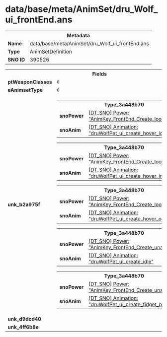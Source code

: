<h1>data/base/meta/AnimSet/dru_Wolf_ui_frontEnd.ans</h1><table><tr><th colspan="100%">Metadata</th></tr><tr><td><b>Name</b></td><td>data/base/meta/AnimSet/dru_Wolf_ui_frontEnd.ans</td></tr><tr><td><b>Type</b></td><td>AnimSetDefinition</td></tr><tr><td><b>SNO ID</b></td><td>390526</td></tr></table>

<table><tr><th colspan="100%">Fields</th></tr><tr><td><b>ptWeaponClasses</b></td><td><code>0</code>
</td></tr><tr><td><b>eAnimsetType</b></td><td><code>0</code></td></tr><tr><td><b>unk_b2a975f</b></td><td><table><tr><th colspan="100%">Type_3a448b70</th></tr><tr><td><b>snoPower</b></td><td><a href="..\Power\AnimKey_FrontEnd_Create_look_idle.pow.md">[DT_SNO] Power: "AnimKey_FrontEnd_Create_look_idle"</a></td></tr><tr><td><b>snoAnim</b></td><td><a href="..\Anim\druWolfPet_ui_create_hover_idle.ani.md">[DT_SNO] Animation: "druWolfPet_ui_create_hover_idle"</a></td></tr></table>


<table><tr><th colspan="100%">Type_3a448b70</th></tr><tr><td><b>snoPower</b></td><td><a href="..\Power\AnimKey_FrontEnd_Create_look_intro.pow.md">[DT_SNO] Power: "AnimKey_FrontEnd_Create_look_intro"</a></td></tr><tr><td><b>snoAnim</b></td><td><a href="..\Anim\druWolfPet_ui_create_hover_intro.ani.md">[DT_SNO] Animation: "druWolfPet_ui_create_hover_intro"</a></td></tr></table>


<table><tr><th colspan="100%">Type_3a448b70</th></tr><tr><td><b>snoPower</b></td><td><a href="..\Power\AnimKey_FrontEnd_Create_look_outro.pow.md">[DT_SNO] Power: "AnimKey_FrontEnd_Create_look_outro"</a></td></tr><tr><td><b>snoAnim</b></td><td><a href="..\Anim\druWolfPet_ui_create_hover_outro.ani.md">[DT_SNO] Animation: "druWolfPet_ui_create_hover_outro"</a></td></tr></table>


<table><tr><th colspan="100%">Type_3a448b70</th></tr><tr><td><b>snoPower</b></td><td><a href="..\Power\AnimKey_FrontEnd_Create_unalert_idle.pow.md">[DT_SNO] Power: "AnimKey_FrontEnd_Create_unalert_idle"</a></td></tr><tr><td><b>snoAnim</b></td><td><a href="..\Anim\druWolfPet_ui_create_idle.ani.md">[DT_SNO] Animation: "druWolfPet_ui_create_idle"</a></td></tr></table>


<table><tr><th colspan="100%">Type_3a448b70</th></tr><tr><td><b>snoPower</b></td><td><a href="..\Power\AnimKey_FrontEnd_Create_unalert_fidget.pow.md">[DT_SNO] Power: "AnimKey_FrontEnd_Create_unalert_fidget"</a></td></tr><tr><td><b>snoAnim</b></td><td><a href="..\Anim\druWolfPet_ui_create_fidget_pet.ani.md">[DT_SNO] Animation: "druWolfPet_ui_create_fidget_pet"</a></td></tr></table>


</td></tr><tr><td><b>unk_d9dcd40</b></td><td></td></tr><tr><td><b>unk_4ff6b8e</b></td><td></td></tr></table>


